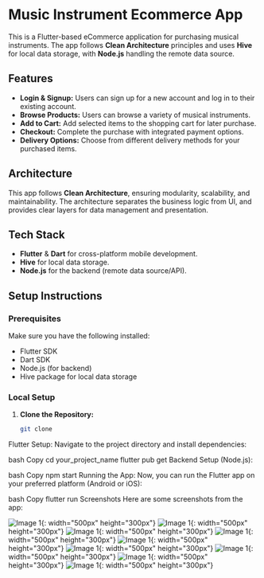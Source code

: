 # Music Instrument Ecommerce App

This is a Flutter-based eCommerce application for purchasing musical instruments. The app follows **Clean Architecture** principles and uses **Hive** for local data storage, with **Node.js** handling the remote data source.

## Features

- **Login & Signup:** Users can sign up for a new account and log in to their existing account.
- **Browse Products:** Users can browse a variety of musical instruments.
- **Add to Cart:** Add selected items to the shopping cart for later purchase.
- **Checkout:** Complete the purchase with integrated payment options.
- **Delivery Options:** Choose from different delivery methods for your purchased items.

## Architecture

This app follows **Clean Architecture**, ensuring modularity, scalability, and maintainability. The architecture separates the business logic from UI, and provides clear layers for data management and presentation.

## Tech Stack

- **Flutter** & **Dart** for cross-platform mobile development.
- **Hive** for local data storage.
- **Node.js** for the backend (remote data source/API).

## Setup Instructions

### Prerequisites

Make sure you have the following installed:

- Flutter SDK
- Dart SDK
- Node.js (for backend)
- Hive package for local data storage

### Local Setup

1. **Clone the Repository:**
   ```bash
   git clone 
Flutter Setup: Navigate to the project directory and install dependencies:

bash
Copy
cd your_project_name
flutter pub get
Backend Setup (Node.js):

bash
Copy
npm start
Running the App: Now, you can run the Flutter app on your preferred platform (Android or iOS):

bash
Copy
flutter run
Screenshots
Here are some screenshots from the app:

![Image 1](appimage/address.png){: width="500px" height="300px"}
![Image 1](appimage/cart1.png){: width="500px" height="300px"}
![Image 1](appimage/cart2.png){: width="500px" height="300px"}
![Image 1](appimage/category.png){: width="500px" height="300px"}
![Image 1](appimage/emptyCart.png){: width="500px" height="300px"}
![Image 1](appimage/homelogin.png){: width="500px" height="300px"}
![Image 1](appimage/homepageNologin.png){: width="500px" height="300px"}
![Image 1](appimage/signin.png){: width="500px" height="300px"}
![Image 1](appimage/signup.png){: width="500px" height="300px"}